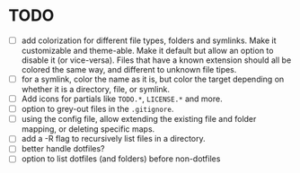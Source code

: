 # TODO

- [ ] add colorization for different file types, folders and symlinks. Make it
      customizable and theme-able. Make it default but allow an option to
      disable it (or vice-versa). Files that have a known extension should all
      be colored the same way, and different to unknown file tipes.
- [ ] for a symlink, color the name as it is, but color the target depending on
      whether it is a directory, file, or symlink.
- [ ] Add icons for partials like `TODO.*`, `LICENSE.*` and more.
- [ ] option to grey-out files in the `.gitignore`.
- [ ] using the config file, allow extending the existing file and folder
      mapping, or deleting specific maps.
- [ ] add a -R flag to recursively list files in a directory.
- [ ] better handle dotfiles?
- [ ] option to list dotfiles (and folders) before non-dotfiles
